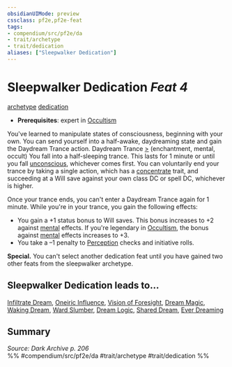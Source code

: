 ```yaml
---
obsidianUIMode: preview
cssclass: pf2e,pf2e-feat
tags:
- compendium/src/pf2e/da
- trait/archetype
- trait/dedication
aliases: ["Sleepwalker Dedication"]
---
```

# Sleepwalker Dedication  *Feat 4*  
[archetype](../../Rules/traits/archetype.md)  [dedication](../../Rules/traits/dedication.md)  

- **Prerequisites**: expert in [Occultism](../skills.md#Occultism)

You've learned to manipulate states of consciousness, beginning with your own. You can send yourself into a half-awake, daydreaming state and gain the Daydream Trance action. Daydream Trance [>](../../Rules/core-rulebook/chapter-9-playing-the-game.md#Actions "Single Action") (enchantment, mental, occult) You fall into a half-sleeping trance. This lasts for 1 minute or until you fall [unconscious](../../Rules/conditions.md#Unconscious), whichever comes first. You can voluntarily end your trance by taking a single action, which has a [concentrate](../../Rules/traits/concentrate.md) trait, and succeeding at a Will save against your own class DC or spell DC, whichever is higher.

Once your trance ends, you can't enter a Daydream Trance again for 1 minute. While you're in your trance, you gain the following effects:

- You gain a +1 status bonus to Will saves. This bonus increases to +2 against [mental](../../Rules/traits/mental.md) effects. If you're legendary in [Occultism](../skills.md#Occultism), the bonus against [mental](../../Rules/traits/mental.md) effects increases to +3.
- You take a –1 penalty to [Perception](../skills.md#Perception) checks and initiative rolls.

**Special.** You can't select another dedication feat until you have gained two other feats from the sleepwalker archetype.

## Sleepwalker Dedication leads to...

[Infiltrate Dream](infiltrate-dream-da.md), [Oneiric Influence](oneiric-influence-da.md), [Vision of Foresight](vision-of-foresight-da.md), [Dream Magic](dream-magic-da.md), [Waking Dream](waking-dream-da.md), [Ward Slumber](ward-slumber-da.md), [Dream Logic](dream-logic-da.md), [Shared Dream](shared-dream-da.md), [Ever Dreaming](ever-dreaming-da.md)

## Summary

*Source: Dark Archive p. 206*  
%% #compendium/src/pf2e/da #trait/archetype #trait/dedication %%
